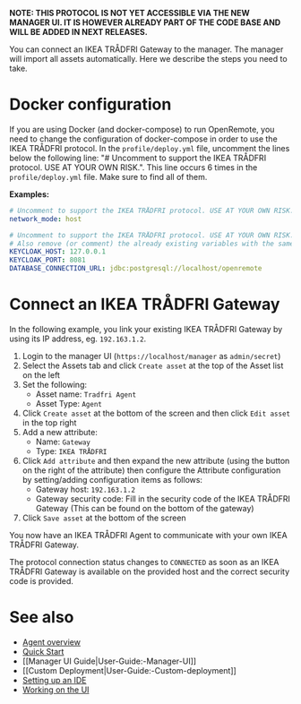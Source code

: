 **NOTE: THIS PROTOCOL IS NOT YET ACCESSIBLE VIA THE NEW MANAGER UI. IT IS HOWEVER ALREADY PART OF THE CODE BASE AND WILL BE ADDED IN NEXT RELEASES.**

You can connect an IKEA TRÅDFRI Gateway to the manager. The manager will import all assets automatically. Here we describe the steps you need to take.

# Docker configuration

If you are using Docker (and docker-compose) to run OpenRemote, you need to change the configuration of docker-compose in order to use the IKEA TRÅDFRI protocol.
In the `profile/deploy.yml` file, uncomment the lines below the following line: "# Uncomment to support the IKEA TRÅDFRI protocol. USE AT YOUR OWN RISK.".
This line occurs 6 times in the `profile/deploy.yml` file. Make sure to find all of them.


**Examples:**
```yml
# Uncomment to support the IKEA TRÅDFRI protocol. USE AT YOUR OWN RISK.
network_mode: host
```

```yml
# Uncomment to support the IKEA TRÅDFRI protocol. USE AT YOUR OWN RISK.
# Also remove (or comment) the already existing variables with the same name.
KEYCLOAK_HOST: 127.0.0.1
KEYCLOAK_PORT: 8081
DATABASE_CONNECTION_URL: jdbc:postgresql://localhost/openremote
```
  
# Connect an IKEA TRÅDFRI Gateway

In the following example, you link your existing IKEA TRÅDFRI Gateway by using its IP address, eg. `192.163.1.2`.

1. Login to the manager UI (`https://localhost/manager` as `admin/secret`)
2. Select the Assets tab and click `Create asset` at the top of the Asset list on the left
3. Set the following:
   * Asset name: `Tradfri Agent`
   * Asset Type: `Agent`
4. Click `Create asset` at the bottom of the screen and then click `Edit asset` in the top right
5. Add a new attribute:
   * Name: `Gateway`
   * Type: `IKEA TRÅDFRI`
6. Click `Add attribute` and then expand the new attribute (using the button on the right of the attribute) then configure the Attribute configuration by setting/adding configuration items as follows: 
   * Gateway host: `192.163.1.2`
   * Gateway security code: Fill in the security code of the IKEA TRÅDFRI Gateway (This can be found on the bottom of the gateway)
7. Click `Save asset` at the bottom of the screen

You now have an IKEA TRÅDFRI Agent to communicate with your own IKEA TRÅDFRI Gateway.

The protocol connection status changes to `CONNECTED` as soon as an IKEA TRÅDFRI Gateway is available on the provided host and the correct security code is provided.

# See also

- [Agent overview](https://github.com/openremote/openremote/wiki/User-Guide%3A-Agent-Overview)
- [Quick Start](https://github.com/openremote/openremote/blob/master/README.md)
- [[Manager UI Guide|User-Guide:-Manager-UI]]
- [[Custom Deployment|User-Guide:-Custom-deployment]]
- [Setting up an IDE](https://github.com/openremote/openremote/wiki/Developer-Guide%3A-Setting-up-an-IDE)
- [Working on the UI](https://github.com/openremote/openremote/wiki/Developer-Guide%3A-UI-apps-and-components)